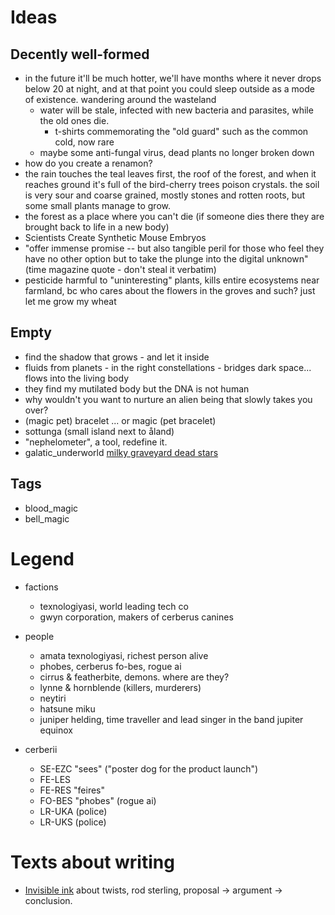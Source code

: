 # Ideas



## Decently well-formed

- in the future it'll be much hotter, we'll have months where it never drops below 20 at night, and at that point you could sleep outside as a mode of existence. wandering around the wasteland
    - water will be stale, infected with new bacteria and parasites, while the old ones die.
        - t-shirts commemorating the "old guard" such as the common cold, now rare
    - maybe some anti-fungal virus, dead plants no longer broken down
- how do you create a renamon?
- the rain touches the teal leaves first, the roof of the forest, and when it reaches ground it's full of the bird-cherry trees poison crystals. the soil is very sour and coarse grained, mostly stones and rotten roots, but some small plants manage to grow.
- the forest as a place where you can't die (if someone dies there they are brought back to life in a new body)
- Scientists Create Synthetic Mouse Embryos
- "offer immense promise -- but also tangible peril for those who feel they have no other option but to take the plunge into the digital unknown" (time magazine quote - don't steal it verbatim)
- pesticide harmful to "uninteresting" plants, kills entire ecosystems near farmland, bc who cares about the flowers in the groves and such? just let me grow my wheat

## Empty

- find the shadow that grows - and let it inside
- fluids from planets - in the right constellations - bridges dark space... flows into the living body
- they find my mutilated body but the DNA is not human
- why wouldn't you want to nurture an alien being that slowly takes you over?
- (magic pet) bracelet ... or magic (pet bracelet)
- sottunga (small island next to åland)
- "nephelometer", a tool, redefine it.
- galatic_underworld [milky graveyard dead stars](https://phys.org/news/2022-09-milky-graveyard-dead-stars.html)

## Tags

- blood_magic
- bell_magic

# Legend

- factions
    - texnologiyasi, world leading tech co
    - gwyn corporation, makers of cerberus canines

- people
    - amata texnologiyasi, richest person alive
    - phobes, cerberus fo-bes, rogue ai
    - cirrus & featherbite, demons. where are they?
    - lynne & hornblende (killers, murderers)
    - neytiri
    - hatsune miku
    - juniper helding, time traveller and lead singer in the band jupiter equinox

- cerberii
    - SE-EZC "sees" ("poster dog for the product launch")
    - FE-LES
    - FE-RES "feires"
    - FO-BES "phobes" (rogue ai)
    - LR-UKA (police)
    - LR-UKS (police)

# Texts about writing

- [Invisible ink](https://invisibleinkblog.blogspot.com/2010/07/my-own-sixth-sense-why-shyamalan-is-not.html) about twists, rod sterling, proposal -> argument -> conclusion.